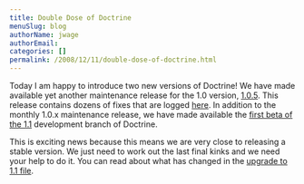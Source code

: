 ```yaml
---
title: Double Dose of Doctrine
menuSlug: blog
authorName: jwage 
authorEmail: 
categories: []
permalink: /2008/12/11/double-dose-of-doctrine.html
---
```

Today I am happy to introduce two new versions of Doctrine! We have made
available yet another maintenance release for the 1.0 version,
[1.0.5](http://www.doctrine-project.org/download). This release contains
dozens of fixes that are logged
[here](http://www.doctrine-project.org/change_log/1_0_5). In addition to
the monthly 1.0.x maintenance release, we have made available the [first
beta of the 1.1](http://www.doctrine-project.org/download) development
branch of Doctrine.

This is exciting news because this means we are very close to releasing
a stable version. We just need to work out the last final kinks and we
need your help to do it. You can read about what has changed in the
[upgrade to 1.1
file](http://svn.doctrine-project.org/branches/1.1/UPGRADE_TO_1_1).
